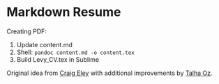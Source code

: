 # Markdown Resume

Creating PDF:

1. Update content.md
2. Shell: `pandoc content.md -o content.tex`
3. Build Levy_CV.tex in Sublime

Original idea from [Craig Eley](http://craigeley.com/09-05-2013/formatting-your-cv-with-markdown-and-latex/) with additional improvements by [Talha Oz](https://github.com/oztalha/resume).
